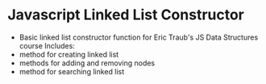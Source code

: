 # Javascript Linked List Constructor
* Basic linked list constructor function for Eric Traub's JS Data Structures course
Includes:
* method for creating linked list
* methods for adding and removing nodes
* method for searching linked list
